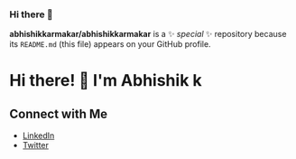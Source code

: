 ### Hi there 👋


**abhishikkarmakar/abhishikkarmakar** is a ✨ _special_ ✨ repository because its `README.md` (this file) appears on your GitHub profile.

# Hi there! 👋 I'm Abhishik k



## Connect with Me
- [LinkedIn](linkedin.com/in/abhishik-karmakar)
- [Twitter](https://twitter.com/abhishikkarma3)


